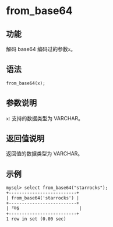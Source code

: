# from_base64

## 功能

解码 base64 编码过的参数`x`。

## 语法

```Haskell
from_base64(x);
```

## 参数说明

`x`: 支持的数据类型为 VARCHAR。

## 返回值说明

返回值的数据类型为 VARCHAR。

## 示例

```Plain Text
mysql> select from_base64("starrocks");
+--------------------------+
| from_base64('starrocks') |
+--------------------------+
| ²֫®$                       |
+--------------------------+
1 row in set (0.00 sec)
```
